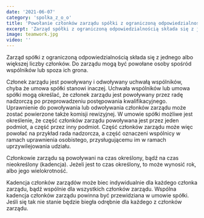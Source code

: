 ```yaml
---
date: '2021-06-07'
category: 'spolka_z_o_o'
title: 'Powołanie członków zarządu spółki z ograniczoną odpowiedzialnością. '
excerpt: 'Zarząd spółki z ograniczoną odpowiedzialnością składa się z jednego albo większej liczby członków.'
image: teamwork.jpg
video: ''
---
```


Zarząd spółki z ograniczoną odpowiedzialnością składa się z jednego albo większej liczby członków. Do zarządu mogą być powołane osoby spośród wspólników lub spoza ich grona.

Członek zarządu jest powoływany i odwoływany uchwałą wspólników, chyba że umowa spółki stanowi inaczej. Uchwała wspólników lub umowa spółki mogą określać, że członek zarządu jest powoływany przez radę nadzorczą po przeprowadzeniu postępowania kwalifikacyjnego. Uprawnienie do powoływania lub odwoływania członków zarządu może zostać powierzone także komisji rewizyjnej. W umowie spółki możliwe jest określenie, że część członków zarządu powoływana jest przez jeden podmiot, a część przez inny podmiot. Część członków zarządu może więc powołać na przykład rada nadzorcza, a część oznaczeni wspólnicy w ramach uprawnienia osobistego, przysługującemu im w ramach uprzywilejowania udziału.

Członkowie zarządu są powoływani na czas określony, bądź na czas nieokreślony (kadencja). Jeżeli jest to czas określony, to może wynosić rok, albo jego wielokrotność. 

Kadencja członków zarządów może biec indywidualnie dla każdego członka zarządu, bądź wspólnie dla wszystkich członków zarządu. Wspólna kadencja członków zarządu powinna być przewidziana w umowie spółki. Jeśli się tak nie stanie będzie biegła odrębnie dla każdego z członków zarządu. 



